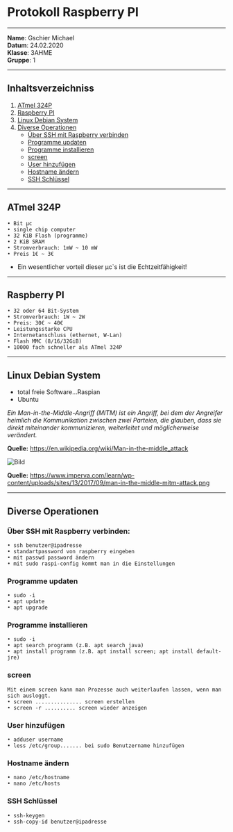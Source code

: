 # Protokoll Raspberry PI

-----

**Name**: Gschier Michael    
**Datum**: 24.02.2020  
**Klasse**: 3AHME  
**Gruppe**: 1  

-----

## Inhaltsverzeichniss

1) [ATmel 324P](#atmel-324P)
1) [Raspberry PI](#raspberry-pi)  
1) [Linux Debian System](#linux-debian-system)
1) [Diverse Operationen](#diverse-operationen)
   * [Über SSH mit Raspberry verbinden](#über-ssh-mit-raspberry-verbinden)
   * [Programme updaten](#programme-updaten)
   * [Programme installieren](#programme-installieren)
   * [screen](#screen)
   * [User hinzufügen](#user-hinzufügen)
   * [Hostname ändern](#hostname-ändern)
   * [SSH Schlüssel](#ssh-schlüssel)

-----

## ATmel 324P
```
• Bit µc
• single chip computer
• 32 KiB Flash (programme)
• 2 KiB SRAM
• Stromverbrauch: 1mW ~ 10 mW
• Preis 1€ ~ 3€
```

* Ein wesentlicher vorteil dieser µc`s ist die Echtzeitfähigkeit!  

-----

## Raspberry PI

```
• 32 oder 64 Bit-System
• Stromverbrauch: 1W ~ 2W
• Preis: 30€ ~ 40€
• Leistungsstarke CPU
• Internetanschluss (ethernet, W-Lan)
• Flash MMC (8/16/32GiB)
• 10000 fach schneller als ATmel 324P
```

-----

## Linux Debian System

* total freie Software...Raspian  
* Ubuntu  

*Ein Man-in-the-Middle-Angriff (MITM) ist ein Angriff, bei dem der Angreifer heimlich die Kommunikation zwischen zwei Parteien,   die glauben, dass sie direkt miteinander kommunizieren, weiterleitet und möglicherweise verändert.*  

**Quelle:** https://en.wikipedia.org/wiki/Man-in-the-middle_attack  

![Bild](https://www.imperva.com/learn/wp-content/uploads/sites/13/2017/09/man-in-the-middle-mitm-attack.png)  



**Quelle:** https://www.imperva.com/learn/wp-content/uploads/sites/13/2017/09/man-in-the-middle-mitm-attack.png

-----

## Diverse Operationen

### Über SSH mit Raspberry verbinden:
```
• ssh benutzer@ipadresse
• standartpassword von raspberry eingeben
• mit passwd password ändern
• mit sudo raspi-config kommt man in die Einstellungen
```

### Programme updaten
```
• sudo -i
• apt update
• apt upgrade
```

### Programme installieren
```
• sudo -i
• apt search programm (z.B. apt search java)
• apt install programm (z.B. apt install screen; apt install default-jre)
```

### screen
```
Mit einem screen kann man Prozesse auch weiterlaufen lassen, wenn man sich ausloggt.
• screen ............... screen erstellen
• screen -r .......... screen wieder anzeigen
```

### User hinzufügen
```
• adduser username
• less /etc/group....... bei sudo Benutzername hinzufügen
```

### Hostname ändern
```
• nano /etc/hostname
• nano /etc/hosts
```

### SSH Schlüssel
```
• ssh-keygen
• ssh-copy-id benutzer@ipadresse
```
